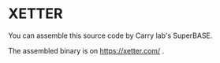# XETTER

You can assemble this source code by Carry lab's SuperBASE.

The assembled binary is on https://xetter.com/ .
